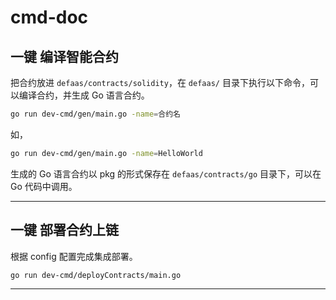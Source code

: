 # cmd-doc


## 一键 编译智能合约

把合约放进 `defaas/contracts/solidity`，在 `defaas/` 目录下执行以下命令，可以编译合约，并生成 Go 语言合约。

```bash
go run dev-cmd/gen/main.go -name=合约名
```

如，
```bash
go run dev-cmd/gen/main.go -name=HelloWorld
```

生成的 Go 语言合约以 pkg 的形式保存在 `defaas/contracts/go` 目录下，可以在 Go 代码中调用。




-----------

## 一键 部署合约上链

根据 config 配置完成集成部署。

```bash
go run dev-cmd/deployContracts/main.go
```

--------
